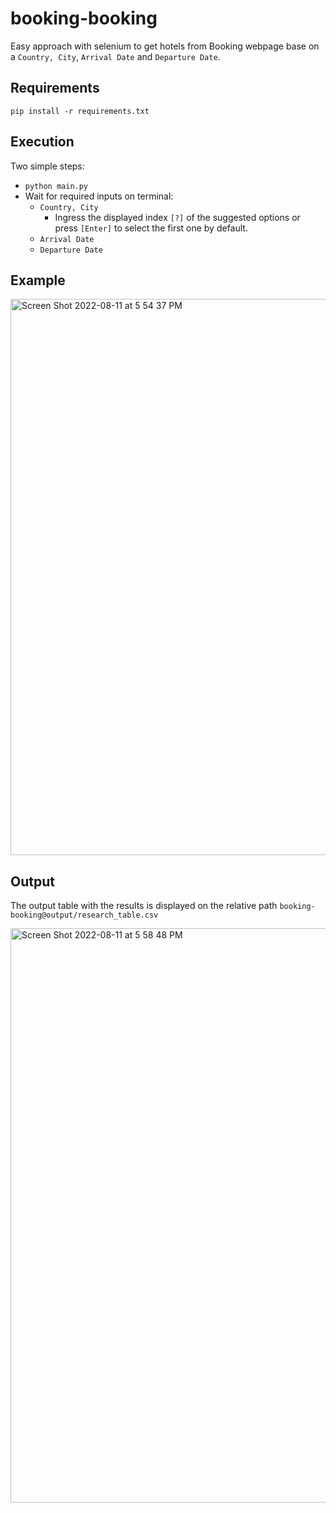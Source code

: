 # booking-booking

Easy approach with selenium to get hotels from Booking webpage base on a `Country, City`, `Arrival Date` and `Departure Date`.

## Requirements

`pip install -r requirements.txt`

## Execution

Two simple steps:
- `python main.py`
- Wait for required inputs on terminal:
  - `Country, City`
    - Ingress the displayed index `[?]` of the suggested options or press `[Enter]` to select the first one by default.
  - `Arrival Date`
  - `Departure Date`

## Example

<img width="890" alt="Screen Shot 2022-08-11 at 5 54 37 PM" src="https://user-images.githubusercontent.com/40430605/184249062-a2161cce-0365-4462-bf07-c566d6a34c01.png">

## Output

The output table with the results is displayed on the relative path `booking-booking@output/research_table.csv`

<img width="919" alt="Screen Shot 2022-08-11 at 5 58 48 PM" src="https://user-images.githubusercontent.com/40430605/184250330-c3217d9e-1646-464d-bab8-883da43f2fba.png">

